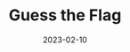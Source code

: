 ---
layout: project
title: Guess the Flag
date: 2023-02-10
last_updated: 2023-03-17
repo: https://github.com/SeikaHirori/Guess-the-Flag
blog: 
specifications: 

tech:
    - Swift, SwiftUI

tags:
    - iOS Development

project_id: guess_the_flag_001

short_summary: 
---